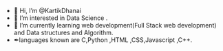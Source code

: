 - 👋 Hi, I’m @KartikDhanai
- 👀 I’m interested in Data Science .
- 🌱 I’m currently learning web development(Full Stack web development) and Data structures and Algorithm.
- ✒languages known are C,Python ,HTML ,CSS,Javascript ,C++.

<!---
KartikDhanai/KartikDhanai is a ✨ special ✨ repository because its `README.md` (this file) appears on your GitHub profile.
You can click the Preview link to take a look at your changes.
--->
